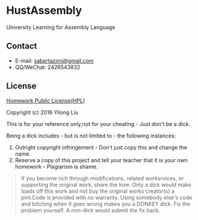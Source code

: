# HustAssembly

University Learning for Assembly Language

## Contact

-   E-mail: sabertazimi@gmail.com
-   QQ/WeChat: 2426543832

## License

[Homework Public License(HPL)](https://raw.githubusercontent.com/sabertazimi/HustDataStructure/master/LICENSE)

Copyright (c) 2016 Yilong Liu

This is for your reference only,not for your cheating -  Just don't be a dick.

Being a dick includes - but is not limited to - the following instances:

1. Outright copyright infringement - Don't just copy this and change the name.
2. Reserve a copy of this project and tell your teacher that it is your own homework - Plagiarism is shame.

> If you become rich through modifications, related worksrvices, or supporting the original work, share the love. Only a dick would make loads off this work and not buy the original works creator(s) a pint.Code is provided with no warranty. Using somebody else's code and bitching when it goes wrong makes you a DONKEY dick. Fix the problem yourself. A non-dick would submit the fix back.
